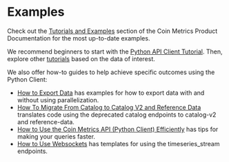 # Examples

Check out the [Tutorials and Examples](https://docs.coinmetrics.io/tutorials-and-examples) section of the Coin Metrics Product Documentation for the most up-to-date examples.

We recommend beginners to start with the [Python API Client Tutorial](https://docs.coinmetrics.io/tutorials-and-examples/tutorials/walkthrough_community). Then, explore other [tutorials](https://docs.coinmetrics.io/tutorials-and-examples/tutorials) based on the data of interest.

We also offer how-to guides to help achieve specific outcomes using the Python Client:

* [How to Export Data](https://docs.coinmetrics.io/tutorials-and-examples/user-guides/exporting-data#python-api-client) has examples for how to export data with and without using parallelization.
* [How To Migrate From Catalog to Catalog V2 and Reference Data](https://docs.coinmetrics.io/tutorials-and-examples/user-guides/how-to-migrate-from-catalog-v1-to-catalog-v2) translates code using the deprecated catalog endpoints to catalog-v2 and reference-data.
* [How to Use the Coin Metrics API (Python Client) Efficiently](https://docs.coinmetrics.io/tutorials-and-examples/user-guides/how-to-use-the-coin-metrics-api-efficiently-http#python-api-client) has tips for making your queries faster.
* [How to Use Websockets](https://docs.coinmetrics.io/tutorials-and-examples/user-guides/how-to-use-websockets) has templates for using the timeseries_stream endpoints.
